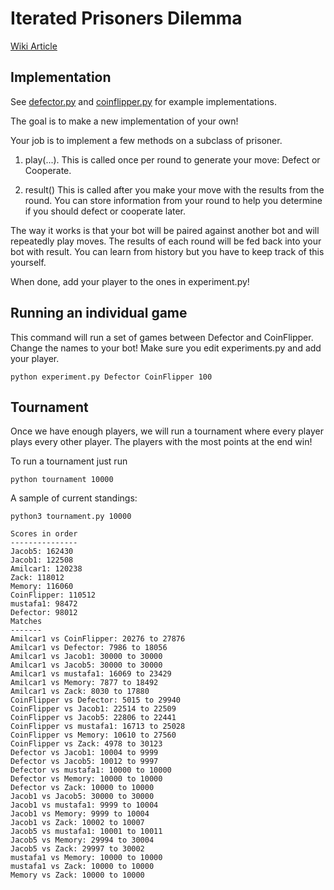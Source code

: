 # Iterated Prisoners Dilemma

[Wiki Article](https://en.wikipedia.org/wiki/Prisoner%27s_dilemma)

## Implementation

See [defector.py](defectory.py) and [coinflipper.py](coinflipper.py) for example implementations.

The goal is to make a new implementation of your own!

Your job is to implement a few methods on a subclass of prisoner.

1. play(...). This is called once per round to generate your move: Defect or Cooperate.

2. result() This is called after you make your move with the results from the round. You can store information from your round to help you determine if you should defect or cooperate later.

The way it works is that your bot will be paired against another bot and will repeatedly play moves. The results of each round will be fed back into your bot with result. You can learn from history but you have to keep track of this
yourself.

When done, add your player to the ones in experiment.py!

## Running an individual game

This command will run a set of games between Defector and CoinFlipper.
Change the names to your bot! Make sure you edit experiments.py and add your player.

```python experiment.py Defector CoinFlipper 100```

## Tournament

Once we have enough players, we will run a tournament where every player plays
every other player. The players with the most points at the end win!

To run a tournament just run

```python tournament 10000```

A sample of current standings:

```
python3 tournament.py 10000

Scores in order
---------------
Jacob5: 162430
Jacob1: 122508
Amilcar1: 120238
Zack: 118012
Memory: 116060
CoinFlipper: 110512
mustafa1: 98472
Defector: 98012
Matches
-------
Amilcar1 vs CoinFlipper: 20276 to 27876
Amilcar1 vs Defector: 7986 to 18056
Amilcar1 vs Jacob1: 30000 to 30000
Amilcar1 vs Jacob5: 30000 to 30000
Amilcar1 vs mustafa1: 16069 to 23429
Amilcar1 vs Memory: 7877 to 18492
Amilcar1 vs Zack: 8030 to 17880
CoinFlipper vs Defector: 5015 to 29940
CoinFlipper vs Jacob1: 22514 to 22509
CoinFlipper vs Jacob5: 22806 to 22441
CoinFlipper vs mustafa1: 16713 to 25028
CoinFlipper vs Memory: 10610 to 27560
CoinFlipper vs Zack: 4978 to 30123
Defector vs Jacob1: 10004 to 9999
Defector vs Jacob5: 10012 to 9997
Defector vs mustafa1: 10000 to 10000
Defector vs Memory: 10000 to 10000
Defector vs Zack: 10000 to 10000
Jacob1 vs Jacob5: 30000 to 30000
Jacob1 vs mustafa1: 9999 to 10004
Jacob1 vs Memory: 9999 to 10004
Jacob1 vs Zack: 10002 to 10007
Jacob5 vs mustafa1: 10001 to 10011
Jacob5 vs Memory: 29994 to 30004
Jacob5 vs Zack: 29997 to 30002
mustafa1 vs Memory: 10000 to 10000
mustafa1 vs Zack: 10000 to 10000
Memory vs Zack: 10000 to 10000

```
